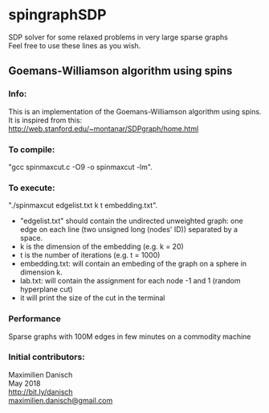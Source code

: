 # spingraphSDP
SDP solver for some relaxed problems in very large sparse graphs  
Feel free to use these lines as you wish.

## Goemans-Williamson algorithm using spins

### Info:
This is an implementation of the Goemans-Williamson algorithm using spins.  
It is inspired from this: http://web.stanford.edu/~montanar/SDPgraph/home.html

### To compile:
"gcc spinmaxcut.c -O9 -o spinmaxcut -lm".

### To execute:
"./spinmaxcut edgelist.txt k t embedding.txt".
- "edgelist.txt" should contain the undirected unweighted graph: one edge on each line (two unsigned long (nodes' ID)) separated by a space.
- k is the dimension of the embedding (e.g. k = 20)
- t is the number of iterations (e.g. t = 1000)
- embedding.txt: will contain an embeding of the graph on a sphere in dimension k.
- lab.txt: will contain the assignment for each node -1 and 1 (random hyperplane cut)
- it will print the size of the cut in the terminal

### Performance

Sparse graphs with 100M edges in few minutes on a commodity machine

### Initial contributors:
Maximilien Danisch  
May 2018  
http://bit.ly/danisch  
maximilien.danisch@gmail.com
